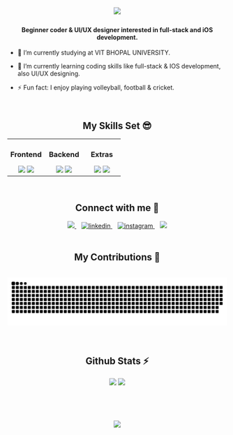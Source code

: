 <h1 align="center">
    <img src="https://readme-typing-svg.herokuapp.com/?font=Righteous&size=35&color=A01AF7&center=true&vCenter=true&width=500&height=70&duration=4000&lines=Hi+There!+👋;+I'm+Sayor+Debbarma;" />
</h1>
  

#### <div align="center">Beginner coder & UI/UX designer interested in full-stack and iOS development. </div>  
  

- 🔭 I’m currently studying at VIT BHOPAL UNIVERSITY.
  

- 🌱 I’m currently learning coding skills like full-stack & IOS development, also UI/UX designing.
  

- ⚡ Fun fact: I enjoy playing volleyball, football & cricket.  
  

<br/>  


<h2 align="center">My Skills Set 😎</h2> 
<table><tr><td valign="top" width="33%">
<h3>Frontend</h3>
<div align="center">
<img src="https://skillicons.dev/icons?i=html,css,js,react" />  
<img src="https://skillicons.dev/icons?i=bootstrap,tailwind,vite" /> 
</div>

</td><td valign="top" width="33%">
 
<div align="center"> 
<h3>Backend</h3>
<img src="https://skillicons.dev/icons?i=java,mysql,mongodb,python" /> 
<img src="https://skillicons.dev/icons?i=express,nextjs,flask" /> 
</div>

</td><td valign="top" width="33%">

<div align="center"> 
<h3>Extras</h3>
<img src="https://skillicons.dev/icons?i=swift,c,cpp,aws" />
<img src="https://skillicons.dev/icons?i=git,figma,blender" />
</div>

</td></tr></table>  

<br/>  

<div align="center" gap=10px>
<h2>Connect with me 🤝</h2>
<a href="mailto:sayorofficial8543@gmail.com">
<img src="https://img.shields.io/badge/Gmail-333333?style=for-the-badge&logo=gmail&logoColor=red" />
</a>
&nbsp;&nbsp;
<a href="https://linkedin.com/in/sayordebbarma" target="_blank">
<img src=https://img.shields.io/badge/linkedin-%231E77B5.svg?&style=for-the-badge&logo=linkedin&logoColor=white alt=linkedin style="margin-bottom: 5px;" />
</a>
&nbsp;&nbsp;
<a href="https://instagram.com/ig_sayordb" target="_blank">
<img src=https://img.shields.io/badge/instagram-%23000000.svg?&style=for-the-badge&logo=instagram&logoColor=white alt=instagram style="margin-bottom: 5px;" />
</a> 
&nbsp;&nbsp;
<a href="" target="_blank">
<img src="https://img.shields.io/badge/Portfolio-FF5722?style=for-the-badge&logo=sqlite&logoColor=white" target="_blank" /> 
</a>
</div>  
  

<br/>

<div align="center">
  <h2>My Contributions 🐍</h2>
  <br>
<picture>
  <source
    media="(prefers-color-scheme: dark)"
    srcset="https://raw.githubusercontent.com/sayordebbarma/sayordebbarma/output/github-contribution-grid-snake-dark.svg"
  />
  <source
    media="(prefers-color-scheme: light)"
    srcset="https://raw.githubusercontent.com/sayordebbarma/sayordebbarma/output/github-contribution-grid-snake.svg"
  />
  <img
    alt="github contribution grid snake animation"
    src="https://raw.githubusercontent.com/sayordebbarma/sayordebbarma/output/github-contribution-grid-snake.svg"
  />
</picture>
  <br/><br/><br/>
</div>

<div align="center">
<h2>Github Stats ⚡</h2>
<img src="https://github-readme-stats.vercel.app/api?username=sayordebbarma&show_icons=true&count_private=true&theme=midnight-purple" width=430 align="center" />
<img src="https://github-readme-stats.vercel.app/api/top-langs/?username=sayordebbarma&layout=compact&theme=midnight-purple" width=330 align="center" />
</div>  

<br/><br/><br/>

<div align="center">
<img src="https://komarev.com/ghpvc/?username=sayordebbarma&&style=flat-square" align="center" />
</div>
